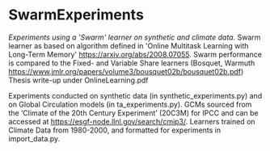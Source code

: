 # SwarmExperiments
*Experiments using a 'Swarm' learner on synthetic and climate data.*
Swarm learner as based on algorithm defined in 'Online Multitask Learning with Long-Term Memory' https://arxiv.org/abs/2008.07055.
Swarm performance is compared to the Fixed- and Variable Share learners (Bosquet, Warmuth https://www.jmlr.org/papers/volume3/bousquet02b/bousquet02b.pdf)
Thesis write-up under OnlineLearning.pdf


Experiments conducted on synthetic data (in synthetic_experiments.py) and on Global Circulation models (in ta_experiments.py). 
GCMs sourced from the ‘Climate of the 20th Century Experiment’ (20C3M) for IPCC and can be accessed at https://esgf-node.llnl.gov/search/cmip3/. Learners trained on Climate Data from 1980-2000, and formatted for experiments in import_data.py. 

